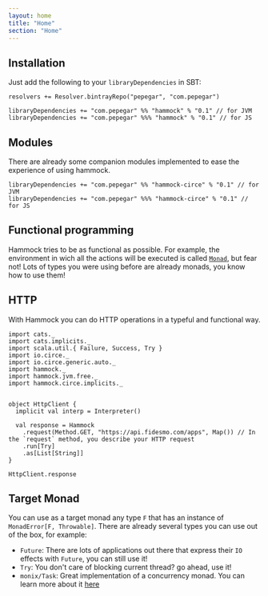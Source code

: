 ```yaml
---
layout: home
title: "Home"
section: "Home"
---
```



## Installation

Just add the following to your `libraryDependencies` in SBT:

```
resolvers += Resolver.bintrayRepo("pepegar", "com.pepegar")

libraryDependencies += "com.pepegar" %% "hammock" % "0.1" // for JVM
libraryDependencies += "com.pepegar" %%% "hammock" % "0.1" // for JS
```

## Modules

There are already some companion modules implemented to ease the
experience of using hammock.

```
libraryDependencies += "com.pepegar" %% "hammock-circe" % "0.1" // for JVM
libraryDependencies += "com.pepegar" %%% "hammock-circe" % "0.1" // for JS
```

## Functional programming

Hammock tries to be as functional as possible.  For example, the
environment in wich all the actions will be executed is
called [`Monad`](http://typelevel.org/cats/typeclasses/monad.html),
but fear not! Lots of types you were using before are already monads,
you know how to use them!


## HTTP

With Hammock you can do HTTP operations in a typeful and functional way.

```tut:silent
import cats._
import cats.implicits._
import scala.util.{ Failure, Success, Try }
import io.circe._
import io.circe.generic.auto._
import hammock._
import hammock.jvm.free._
import hammock.circe.implicits._


object HttpClient {
  implicit val interp = Interpreter()

  val response = Hammock
    .request(Method.GET, "https://api.fidesmo.com/apps", Map()) // In the `request` method, you describe your HTTP request
    .run[Try]
    .as[List[String]]
}
```

```tut
HttpClient.response
```

## Target Monad

You can use as a target monad any type `F` that has an instance of
`MonadError[F, Throwable]`.  There are already several types you can
use out of the box, for example:

* `Future`: There are lots of applications out there that express
  their `IO` effects with `Future`, you can still use it!
* `Try`: You don't care of blocking current thread? go ahead, use it!
* `monix/Task`: Great implementation of a concurrency monad.  You can
  learn more about it [here](https://monix.io/)
